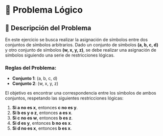 # 🔐 Problema Lógico

## 📜 Descripción del Problema

En este ejercicio se busca realizar la asignación de símbolos entre dos conjuntos de símbolos arbitrarios. Dado un conjunto de símbolos **(a, b, c, d)** y otro conjunto de símbolos **(w, x, y, z)**, se debe realizar una asignación de símbolos siguiendo una serie de restricciones lógicas.

### Reglas del Problema:
- **Conjunto 1**: (a, b, c, d)
- **Conjunto 2**: (w, x, y, z)

El objetivo es encontrar una correspondencia entre los símbolos de ambos conjuntos, respetando las siguientes restricciones lógicas:

1. **Si a no es x**, entonces **c no es y**.
2. **Si b es y o z**, entonces **a es x**.
3. **Si c no es w**, entonces **b es z**.
4. **Si d es y**, entonces **b no es x**.
5. **Si d no es x**, entonces **b es x**.

